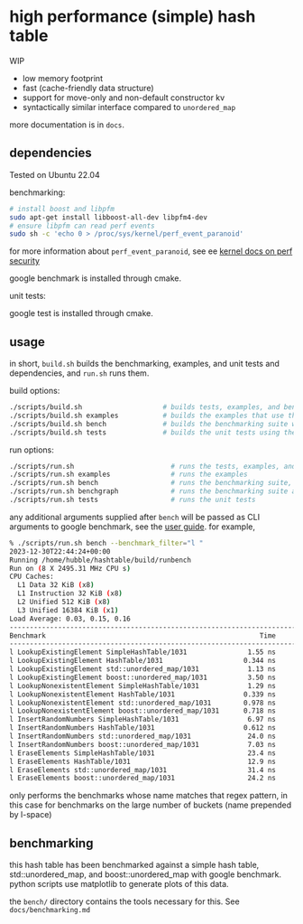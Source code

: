 high performance (simple) hash table
===

WIP

* low memory footprint 
* fast (cache-friendly data structure)
* support for move-only and non-default constructor kv
* syntactically similar interface compared to `unordered_map`

more documentation is in `docs`.


dependencies
---

Tested on Ubuntu 22.04

benchmarking:

```sh
# install boost and libpfm
sudo apt-get install libboost-all-dev libpfm4-dev
# ensure libpfm can read perf events
sudo sh -c 'echo 0 > /proc/sys/kernel/perf_event_paranoid'
```

for more information about `perf_event_paranoid`, see ee [kernel docs on perf security](https://www.kernel.org/doc/html/latest/admin-guide/perf-security.html)

google benchmark is installed through cmake.

unit tests:

google test is installed through cmake.


usage
---

in short, `build.sh` builds the benchmarking, examples, and unit tests and dependencies, and `run.sh` runs them.

build options:

```sh
./scripts/build.sh                    # builds tests, examples, and benchmarking (everything)
./scripts/build.sh examples           # builds the examples that use the hash table library
./scripts/build.sh bench              # builds the benchmarking suite which uses the hash table library, a simple version, and other deps. uses googlebenchmark
./scripts/build.sh tests              # builds the unit tests using the hash table library. uses googletest
```

run options:


```sh
./scripts/run.sh                        # runs the tests, examples, and bench in that order
./scripts/run.sh examples               # runs the examples
./scripts/run.sh bench                  # runs the benchmarking suite, with additional arguments passed to google benchmark
./scripts/run.sh benchgraph             # runs the benchmarking suite and produces graphs of the results, using python and matplotlib
./scripts/run.sh tests                  # runs the unit tests
```

any additional arguments supplied after `bench` will be passed as CLI arguments to google benchmark, see the [user guide](https://github.com/google/benchmark/blob/main/docs/user_guide.md). for example,

```sh
% ./scripts/run.sh bench --benchmark_filter="l "   
2023-12-30T22:44:24+00:00
Running /home/hubble/hashtable/build/runbench
Run on (8 X 2495.31 MHz CPU s)
CPU Caches:
  L1 Data 32 KiB (x8)
  L1 Instruction 32 KiB (x8)
  L2 Unified 512 KiB (x8)
  L3 Unified 16384 KiB (x1)
Load Average: 0.03, 0.15, 0.16
------------------------------------------------------------------------------------------------------------
Benchmark                                                     Time             CPU   Iterations cache-misses
------------------------------------------------------------------------------------------------------------
l LookupExistingElement SimpleHashTable/1031               1.55 ns         1.55 ns    385960697     18.0511u
l LookupExistingElement HashTable/1031                    0.344 ns        0.344 ns   2050634117     5.35542u
l LookupExistingElement std::unordered_map/1031            1.13 ns         1.13 ns    612335931     9.05875u
l LookupExistingElement boost::unordered_map/1031          3.50 ns         3.50 ns    200092250     41.5858u
l LookupNonexistentElement SimpleHashTable/1031            1.29 ns         1.29 ns    520155293     15.3858u
l LookupNonexistentElement HashTable/1031                 0.339 ns        0.339 ns   2089245369     3.57402u
l LookupNonexistentElement std::unordered_map/1031        0.978 ns        0.977 ns    720767050     13.5633u
l LookupNonexistentElement boost::unordered_map/1031      0.718 ns        0.718 ns   1028066041     23.1084u
l InsertRandomNumbers SimpleHashTable/1031                 6.97 ns         6.97 ns    100085527     240.354u
l InsertRandomNumbers HashTable/1031                      0.612 ns        0.612 ns   1094680975     2.55691u
l InsertRandomNumbers std::unordered_map/1031              24.0 ns         24.0 ns     29894863     2.61707m
l InsertRandomNumbers boost::unordered_map/1031            7.03 ns         7.03 ns    100477310     149.785u
l EraseElements SimpleHashTable/1031                       23.4 ns         23.4 ns     31042879     6.78313m
l EraseElements HashTable/1031                             12.9 ns         12.9 ns     55097251     264.913u
l EraseElements std::unordered_map/1031                    31.4 ns         31.4 ns     22511155      3.1519m
l EraseElements boost::unordered_map/1031                  24.2 ns         24.2 ns     29702860     4.89963m
```

only performs the benchmarks whose name matches that regex pattern, in this case for benchmarks on the large number of buckets (name prepended by l-space)




benchmarking
---
 
this hash table has been benchmarked against a simple hash table, std::unordered_map, and boost::unordered_map with google benchmark. python scripts use matplotlib to generate plots of this data.

the `bench/` directory contains the tools necessary for this. See `docs/benchmarking.md`
